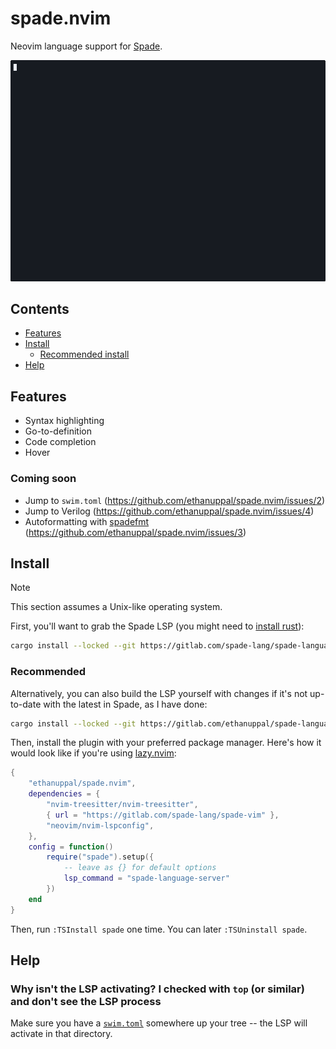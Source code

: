 # spade.nvim

Neovim language support for [Spade](https://spade-lang.org).

![Example usage of the plugin](./assets/spade-github-dark.gif)

## Contents

- [Features](#features)
- [Install](#install)
  - [Recommended install](#install-recommended)
- [Help](#help)

<a name="features"></a>

## Features

- Syntax highlighting
- Go-to-definition
- Code completion
- Hover

### Coming soon

- Jump to `swim.toml` (https://github.com/ethanuppal/spade.nvim/issues/2)
- Jump to Verilog (https://github.com/ethanuppal/spade.nvim/issues/4)
- Autoformatting with [spadefmt](http://github.com/ethanuppal/spadefmt) (https://github.com/ethanuppal/spade.nvim/issues/3)

<a name="install"></a>

## Install

> [!NOTE]
> This section assumes a Unix-like operating system.

First, you'll want to grab the Spade LSP (you might need to [install
rust](https://www.rust-lang.org/tools/install)):

```sh
cargo install --locked --git https://gitlab.com/spade-lang/spade-language-server
```

<a name="install-recommended"></a>

### Recommended

Alternatively, you can also build the LSP yourself with changes if it's not up-to-date with the
latest in Spade, as I have done:

```sh
cargo install --locked --git https://gitlab.com/ethanuppal/spade-language-server
```

Then, install the plugin with your preferred package manager.
Here's how it would look like if you're using [lazy.nvim](https://github.com/folke/lazy.nvim):

```lua
{
    "ethanuppal/spade.nvim",
    dependencies = {
        "nvim-treesitter/nvim-treesitter",
        { url = "https://gitlab.com/spade-lang/spade-vim" },
        "neovim/nvim-lspconfig",
    },
    config = function()
        require("spade").setup({
            -- leave as {} for default options
            lsp_command = "spade-language-server"
        })
    end
}
```

Then, run `:TSInstall spade` one time.
You can later `:TSUninstall spade`.

<a name="help"></a>

## Help

### Why isn't the LSP activating? I checked with `top` (or similar) and don't see the LSP process

Make sure you have a [`swim.toml`](https://docs.spade-lang.org/swim_project_configuration/config__Config.html) somewhere up your tree -- the LSP will activate in that directory.
